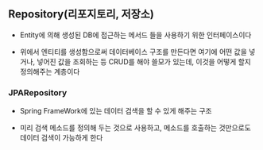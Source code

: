 ## Repository(리포지토리, 저장소)

* Entity에 의해 생성된 DB에 접근하는 메서드 들을 사용하기 위한 인터페이스이다

* 위에서 엔티티를 생성함으로써 데이터베이스 구조를 만든다면 여기에 어떤 값을 넣거나, 넣어진 값을 조회하는 등 CRUD를 해야 쓸모가 있는데, 이것을 어떻게 할지 정의해주는 계층이다

### JPARepository

* Spring FrameWork에 있는 데이터 검색을 할 수 있게 해주는 구조

* 미리 검색 메소드를 정의해 두는 것으로 사용하고, 메소드를 호출하는 것만으로도 데이터 검색이 가능하게 한다